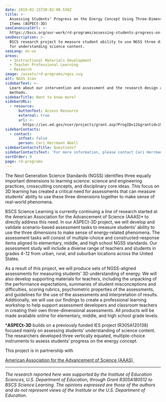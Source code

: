 ```yaml
---
date: 2019-02-15T20:02:08.538Z
title: >-
  Assessing Students’ Progress on the Energy Concept Using Three-Dimensional
  Items (ASPECt-3D)
seoCanonicalUrl: >-
  https://bscs.org/our-work/rd-programs/assessing-students-progress-on-the-energy-concept-using-three-dimensional-items-aspect-3d
seoDescription: >-
  BSCS research project to measure student ability to use NGSS three dimensions
  for understanding science content.
seoLang: en-us
areas:
  - Instructional Materials Development
  - Teacher Professional Learning
  - Research
image: /assets/rd-programs/ngss.svg
alt: NGSS Icon
sidebarText: >-
  Learn about our intervention and assessment and the research design and
  methods.
sidebarTitle: Want to know more?
sidebarURLs:
  - resource:
      buttonText: Access Resource
      external: true
      url: >-
        https://ies.ed.gov/ncer/projects/grant.asp?ProgID=12&grantid=1939&NameID=56
sidebarContacts:
  - contact:
      infoat: false
      person: Cari Herrmann Abell
sidebarContactsTitle: Questions?
sidebarContactsText: 'For more information, please contact Cari Herrmann Abell.'
sortOrder: 9
page: rd-programs
---
```


The Next Generation Science Standards (NGSS) identifies three equally important dimensions to learning science: science and engineering practices, crosscutting concepts, and disciplinary core ideas. This focus on 3D learning has created a critical need for assessments that can measure students’ ability to use these three dimensions together to make sense of real-world phenomena.

BSCS Science Learning is currently continuing a line of research started at the American Association for the Advancement of Science (AAAS)* to directly address this need. In our ASPECt-3D project, we will develop and validate scenario-based assessment tasks to measure students’ ability to use the three dimensions to make sense of energy-related phenomena. The assessment tasks will consist of multiple-choice and constructed-response items aligned to elementary, middle, and high school NGSS standards. Our assessment study will include a diverse range of teachers and students in grades 4-12 from urban, rural, and suburban locations across the United States.

As a result of this project, we will produce sets of NGSS-aligned assessments for measuring students’ 3D understanding of energy. We will also develop supporting materials for teachers, including the unpacking of the performance expectations, summaries of student misconceptions and difficulties, scoring rubrics, psychometric properties of the assessments, and guidelines for the use of the assessments and interpretation of results. Additionally, we will use our findings to create a professional learning workshop to help support assessment developers and classroom teachers in creating their own three-dimensional assessments. All products will be made available online for elementary, middle, and high school grade levels.

***ASPECt-3D** builds on a previously funded IES project (R305A120138) focused mainly on assessing students’ understanding of science content. The researchers developed three vertically equated, multiple-choice instruments to assess students’ progress on the energy concept.

<div style={{ fontSize: '1.8rem', marginBottom: '3rem', marginTop: '3rem' }}><p>This project is in partnership with</p></div>

<div className="d-flex justify-content-md-center">
  <a className="p-2" href="https://www.aaas.org/" target="_blank" rel="noopener noreferrer">
    American Association for the Advancement of Science (AAAS)&nbsp;<sup><i style="font-size: .65rem;" class="fas fa-external-link-alt"></i></sup>
  </a>
</div>

<hr />

*The research reported here was supported by the Institute of Education Sciences, U.S. Department of Education, through Grant R305A180512 to BSCS Science Learning. The opinions expressed are those of the authors and do not represent views of the Institute or the U.S. Department of Education.*
